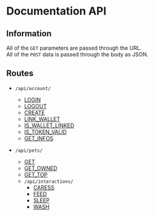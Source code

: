 # Documentation API

## Information
All of the ``GET`` parameters are passed through the URL.  
All of the ``POST`` data is passed through the body as JSON.  

## Routes
- ``/api/account/``
    - [LOGIN](./routes/account/LOGIN.md)
    - [LOGOUT](./routes/account/LOGOUT.md)
    - [CREATE](./routes/account/REGISTER.md)
    - [LINK_WALLET](./routes/account/LINK_WALLET.md)
    - [IS_WALLET_LINKED](./routes/account/IS_WALLET_LINKED.md)
    - [IS_TOKEN_VALID](./routes/account/IS_TOKEN_VALID.md)
    - [GET_INFOS](./routes/account/GET_INFOS.md)

- ``/api/pets/``
    - [GET](./routes/pets/GET.md)
    - [GET_OWNED](./routes/pets/GET_OWNED.md)
    - [GET_TOP](./routes/pets/GET_TOP.md)
    - ``/api/interactions/``
        - [CARESS](./routes/pets/interactions/INTERACTION.md)
        - [FEED](./routes/pets/interactions/INTERACTION.md)
        - [SLEEP](./routes/pets/interactions/INTERACTION.md)
        - [WASH](./routes/pets/interactions/INTERACTION.md)